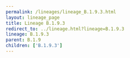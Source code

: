 ```yaml
---
permalink: /lineages/lineage_B.1.9.3.html
layout: lineage_page
title: Lineage B.1.9.3
redirect_to: ../lineage.html?lineage=B.1.9.3
lineage: B.1.9.3
parent: B.1.9
children: ['B.1.9.3']
---
```

